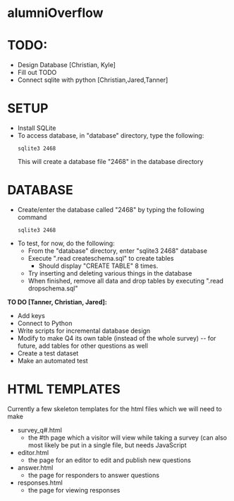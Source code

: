 # alumniOverflow

# TODO:
  * Design Database [Christian, Kyle]
  * Fill out TODO
  * Connect sqlite with python [Christian,Jared,Tanner]

# SETUP
  * Install SQLite
  * To access database, in "database" directory, type the following:
    ```
    sqlite3 2468
    ```
    This will create a database file "2468" in the database directory

# DATABASE
  * Create/enter the database called "2468" by typing the following command
    ```
    sqlite3 2468
    ```
  * To test, for now, do the following:
    * From the "database" directory, enter "sqlite3 2468" database
    * Execute ".read createschema.sql" to create tables
      * Should display "CREATE TABLE" 8 times.
    * Try inserting and deleting various things in the database
    * When finished, remove all data and drop tables by executing ".read dropschema.sql"
  
  __TO DO [Tanner, Christian, Jared]:__
  * Add keys
  * Connect to Python
  * Write scripts for incremental database design
  * Modify to make Q4 its own table (instead of the whole survey) -- for future, add tables for other questions as well
  * Create a test dataset
  * Make an automated test

# HTML TEMPLATES
Currently a few skeleton templates for the html files which we will need to make
  * survey_q#.html
    * the #th page which a visitor will view while taking a survey (can also most likely be put in a single file, but needs JavaScript
  * editor.html
    * the page for an editor to edit and publish new questions
  * answer.html
    * the page for responders to answer questions
  * responses.html
    * the page for viewing responses
